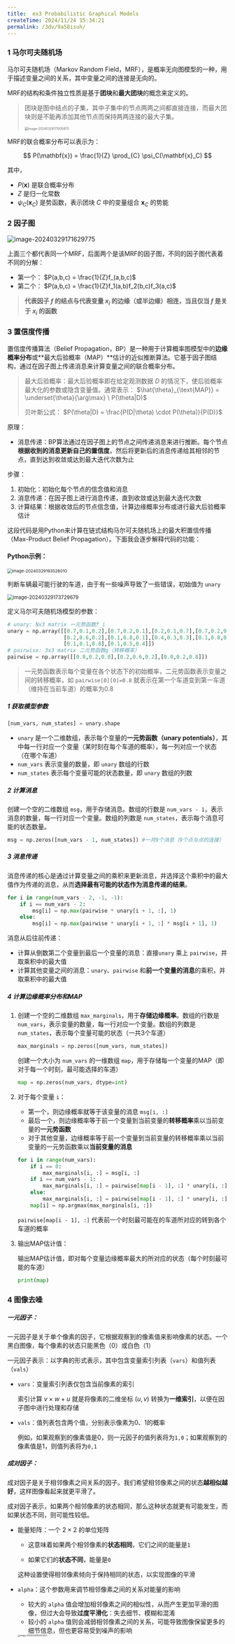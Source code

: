 ```yaml
---
title:  ex3 Probabilistic Graphical Models
createTime: 2024/11/24 15:34:21
permalink: /3dv/9a58isuh/
---
```

### 1 马尔可夫随机场

马尔可夫随机场（Markov Random Field，MRF），是概率无向图模型的一种，用于描述变量之间的关系，其中变量之间的连接是无向的。

MRF的结构和条件独立性质是基于**团块**和**最大团块**的概念来定义的。

> 团块是图中结点的子集，其中子集中的节点两两之间都直接连接，而最大团块则是不能再添加其他节点而保持两两连接的最大子集。
>
> <img src="https://raw.githubusercontent.com/PLUS-WAVE/blog-image/master/img/blog/2024-03-29/image-20240329171005870.png" alt="image-20240329171005870" style="zoom:50%;" />

MRF的联合概率分布可以表示为：

$$
P(\mathbf{x}) = \frac{1}{Z} \prod_{C} \psi_C(\mathbf{x}_C)
$$

其中，  
-  $P(\mathbf{x})$ 是联合概率分布
-  $Z$ 是归一化常数
-  $\psi_C(\mathbf{x}_C)$ 是势函数，表示团块 $C$ 中的变量组合 $\mathbf{x}_C$ 的势能

### 2 因子图

![image-20240329171629775](https://raw.githubusercontent.com/PLUS-WAVE/blog-image/master/img/blog/2024-03-29/image-20240329171629775.png)

上面三个都代表同一个MRF，后面两个是该MRF的因子图，不同的因子图代表着不同的分解：

- 第一个： $P(a,b,c) = \frac{1}{Z}f_(a,b,c)$
- 第二个： $P(a,b,c) = \frac{1}{Z}f_1(a,b)f_2(b,c)f_3(a,c)$

> **代表因子 $f$ 的结点与代表变量 $x_i$ 的边缘（或半边缘）相连，当且仅当 $f$ 是关于 $x_i$ 的函数**

### 3 置信度传播

置信度传播算法（Belief Propagation，BP）是一种用于计算概率图模型中的**边缘概率分布**或**最大后验概率（MAP）**估计的近似推断算法。它基于因子图结构，通过在因子图上传递消息来计算变量之间的联合概率分布。

> 最大后验概率：最大后验概率即在给定观测数据 $D$ 的情况下，使后验概率最大化的参数或隐含变量值。通常表示： $\hat{\theta}_{\text{MAP}} = \underset{\theta}{\arg\max} \ P(\theta|D)$ ​
>
> 贝叶斯公式： $P(\theta|D) = \frac{P(D|\theta) \cdot P(\theta)}{P(D)}$

原理：

- 消息传递：BP算法通过在因子图上的节点之间传递消息来进行推断。每个节点**根据收到的消息更新自己的置信度**，然后将更新后的消息传递给其相邻的节点，直到达到收敛或达到最大迭代次数为止

步骤：

1. 初始化：初始化每个节点的信念值和消息
2. 消息传递：在因子图上进行消息传递，直到收敛或达到最大迭代次数
3. 计算结果：根据收敛后的节点信念值，计算边缘概率分布或进行最大后验概率估计

这段代码是用Python来计算在链式结构马尔可夫随机场上的最大积置信传播（Max-Product Belief Propagation）。下面我会逐步解释代码的功能：

#### Python示例：

<img src="https://raw.githubusercontent.com/PLUS-WAVE/blog-image/master/img/blog/2024-03-30/image-20240329193528010.png" alt="image-20240329193528010" style="zoom: 67%;" />

判断车辆最可能行驶的车道，由于有一些噪声导致了一些错误，初始值为 `unary`

<img src="https://raw.githubusercontent.com/PLUS-WAVE/blog-image/master/img/blog/2024-03-29/image-20240329173729679.png" alt="image-20240329173729679" style="zoom: 80%;" />

定义马尔可夫随机场模型的参数：

```python
# unary: Nx3 matrix 一元势函数f_i
unary = np.array([[0.7,0.1,0.2],[0.7,0.2,0.1],[0.2,0.1,0.7],[0.7,0.2,0.1],
                  [0.2,0.6,0.2],[0.1,0.8,0.1],[0.4,0.3,0.3],[0.1,0.8,0.1],
                  [0.1,0.1,0.8],[0.1,0.5,0.4]])
# pairwise: 3x3 matrix 二元势函数g（转移概率）
pairwise = np.array([[0.8,0.2,0.0],[0.2,0.6,0.2],[0.0,0.2,0.8]])
```

> 一元势函数表示每个变量在各个状态下的初始概率，二元势函数表示变量之间的转移概率，如 `pairwise[0][0]=0.8` 就表示在第一个车道变到第一车道（维持在当前车道）的概率为0.8

##### 1 获取模型参数

```python
[num_vars, num_states] = unary.shape
```

- `unary` 是一个二维数组，表示每个变量的**一元势函数（unary potentials）**，其中每一行对应一个变量（某时刻在每个车道的概率），每一列对应一个状态（在哪个车道）
- `num_vars` 表示变量的数量，即 `unary` 数组的行数
- `num_states` 表示每个变量可能的状态数量，即 `unary` 数组的列数

##### 2 计算消息

创建一个空的二维数组 `msg`，用于存储消息。数组的行数是 `num_vars - 1`，表示消息的数量，每一行对应一个变量。数组的列数是 `num_states`，表示每个消息可能的状态数量。

```python
msg = np.zeros([num_vars - 1, num_states]) #一共9个消息（9个点与点的连接）
```

##### 3 消息传递

消息传递的核心是通过计算变量之间的乘积来更新消息，并选择这个乘积中的最大值作为传递的消息，从而**选择最有可能的状态作为消息传递的结果**。

```python
for i in range(num_vars - 2, -1, -1):
    if i == num_vars - 2:
        msg[i] = np.max(pairwise * unary[i + 1, :], 1)
    else:
        msg[i] = np.max(pairwise * unary[i + 1, :] * msg[i + 1], 1)
```

 消息从后往前传递：

- 计算从倒数第二个变量到最后一个变量的消息：直接`unary` 乘上 `pairwise`，并取乘积中的最大值
- 计算其他变量之间的消息：`unary`、`pairwise` 和**前一个变量的消息**的乘积，并取乘积中的最大值



##### 4 计算边缘概率分布和MAP

1. 创建一个空的二维数组 `max_marginals`，用于**存储边缘概率**。数组的行数是 `num_vars`，表示变量的数量，每一行对应一个变量。数组的列数是 `num_states`，表示每个变量可能的状态（一共3个车道）

    ```python
    max_marginals = np.zeros([num_vars, num_states])
    ```

    创建一个大小为 `num_vars` 的一维数组 `map`，用于存储每一个变量的MAP（即对于每一个时刻，最可能选择的车道）

    ```python
    map = np.zeros(num_vars, dtype=int)
    ```

2. 对于每个变量 `i`：

    - 第一个，则边缘概率就等于该变量的消息 `msg[i, :]`
    - 最后一个，则边缘概率等于前一个变量到当前变量的**转移概率**乘以当前变量的**一元势函数**
    - 对于其他变量，边缘概率等于前一个变量到当前变量的转移概率乘以当前变量的一元势函数乘以**当前变量的消息**
    
    ```python
    for i in range(num_vars):
        if i == 0:
            max_marginals[i, :] = msg[i, :]
        if i == num_vars - 1:
            max_marginals[i, :] = pairwise[map[i - 1], :] * unary[i, :]
        else:
            max_marginals[i, :] = pairwise[map[i - 1], :] * unary[i, :] * msg[i, :]
        map[i] = np.argmax(max_marginals[i, :])
    ```
    
    `pairwise[map[i - 1], :]` 代表前一个时刻最可能在的车道所对应的转到各个车道的概率


3. 输出MAP估计值：

   输出MAP估计值，即对每个变量边缘概率最大的所对应的状态（每个时刻最可能的车道）

    ```python
    print(map)
    ```

### 4 图像去噪

##### 一元因子：

一元因子是关于单个像素的因子，它根据观察到的像素值来影响像素的状态。一个黑白图像，每个像素的状态只能黑色（0）或白色（1）

一元因子表示：以字典的形式表示，其中包含变量索引列表（`vars`）和值列表（`vals`）

- `vars`：变量索引列表仅包含当前像素的索引

  索引计算 $v \times w + u$ 就是将像素的二维坐标 $(u, v)$ 转换为**一维索引**，以便在因子图中进行处理和存储

- `vals`：值列表包含两个值，分别表示像素为0、1的概率

  例如，如果观察到的像素值是0，则一元因子的值列表将为`1,0`；如果观察到的像素值是1，则值列表将为`0,1`



##### 成对因子：

成对因子是关于相邻像素之间关系的因子。我们希望相邻像素之间的状态**越相似越好**，这样图像看起来就更平滑了。

成对因子表示，如果两个相邻像素的状态相同，那么这种状态就更有可能发生，而如果状态不同，则可能性较低。

- 能量矩阵：一个 $2 \times 2$ 的单位矩阵 

  - 这意味着如果两个相邻像素的**状态相同**，它们之间的能量是`1`

  - 如果它们的**状态不同**，能量是`0`

  这种设置使得相邻像素倾向于保持相同的状态，以实现图像的平滑

- `alpha`：这个参数用来调节相邻像素之间的关系对能量的影响

  - 较大的 `alpha` 值会增加相邻像素之间的相似性，从而产生更加平滑的图像，但过大会导致**过度平滑化**：失去细节、模糊和混淆
  - 较小的 `alpha` 值则会减弱相邻像素之间的关系，可能导致图像保留更多的细节信息，但也更容易受到噪声的影响

  <img src="https://raw.githubusercontent.com/PLUS-WAVE/blog-image/master/img/blog/2024-03-30/image-20240330161343423.png" alt="image-20240330161343423" style="zoom:33%;" />

